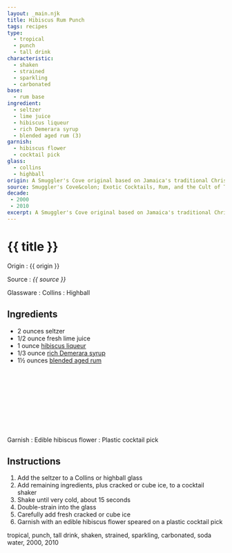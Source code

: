 ```yaml
---
layout: _main.njk
title: Hibiscus Rum Punch
tags: recipes
type:
  - tropical
  - punch
  - tall drink
characteristic:
  - shaken
  - strained
  - sparkling
  - carbonated
base:
  - rum base
ingredient:
  - seltzer
  - lime juice
  - hibiscus liqueur
  - rich Demerara syrup
  - blended aged rum (3)
garnish:
  - hibiscus flower
  - cocktail pick
glass:
  - collins
  - highball
origin: A Smuggler's Cove original based on Jamaica's traditional Christmas sorrel (hibiscus) punch.
source: Smuggler's Cove&colon; Exotic Cocktails, Rum, and the Cult of Tiki
decade:
 - 2000
 - 2010
excerpt: A Smuggler's Cove original based on Jamaica's traditional Christmas sorrel (hibiscus) punch.
---
```

<!-- markdownlint-disable MD025 -->
# {{ title }}
<!-- markdownlint-enable MD025 -->

Origin
  : {{ origin }}

Source
  : <cite><span data-pagefind-filter="Source">{{ source }}</span></cite>

Glassware
  : <span data-pagefind-filter="Glassware">Collins</span>
  : <span data-pagefind-filter="Glassware">Highball</span>

## Ingredients

* 2 ounces seltzer
* 1/2 ounce fresh lime juice
* 1 ounce [hibiscus liqueur](/mixes/hibiscus-liqueur/)
* 1/3 ounce [rich Demerara syrup](/mixes/2-1-simple-syrup)
* 1&frac12; ounces [blended aged rum](/rums/05-rum-blended-aged/)<icon-l space="1em" class="bigger" label="(3)"><span class="with-icon"><svg class="icon"><use href="/assets/images/icons/circle-3.svg#circle-3"></use></svg></span></icon-l>

Garnish
  : <span data-pagefind-filter="Garnish">Edible hibiscus flower</span>
  : <span data-pagefind-filter="Garnish">Plastic cocktail pick</span>

## Instructions

1. Add the seltzer to a Collins or highball glass
2. Add remaining ingredients, plus cracked or cube ice, to a cocktail shaker
3. Shake until very cold, about 15 seconds
4. Double-strain into the glass
5. Carefully add fresh cracked or cube ice
6. Garnish with an edible hibiscus flower speared on a plastic cocktail pick

<div
  class="sr-only"
  data-cat[0]="Drink"
  data-type[0]="Tropical"
  data-type[1]="Punch"
  data-type[2]="Tall drink"
  data-char[0]="Shaken"
  data-char[1]="Strained"
  data-char[2]="Sparkling"
  data-char[3]="Carbonated"
  data-base[0]="Rum/Cane spirits"
  data-ingredient[0]="Seltzer"
  data-ingredient[1]="Lime juice"
  data-ingredient[2]="Soda water"
  data-ingredient[3]="Hibiscus liqueur"
  data-ingredient[4]="Rich Demerara syrup"
  data-ingredient[5]="Blended aged rum [3]"
  data-pantry[0]="Edible hibiscus flower"
  data-juice[0]="Lime juice"
  data-syrup[0]="Rich Demerara syrup"
  data-liquor[0]="Blended aged rum [3]"
  data-liquor[1]="Hibiscus liqueur"
  data-soda[0]="Seltzer"
  data-soda[1]="Soda water"
  data-origin[0]="Smuggler’s Cove"
  data-origin[1]="Traditional"
  data-garnish[0]="Cocktail pick"
  data-decade[0]="2000"
  data-decade[1]="2010"
  data-pagefind-filter="
    Category[data-cat[0]],
    Type[data-type[0]],
    Type[data-type[1]],
    Type[data-type[2]],
    Characteristic[data-char[0]],
    Characteristic[data-char[1]],
    Characteristic[data-char[2]],
    Characteristic[data-char[3]],
    Base[data-base[0]],
    Ingredient[data-ingredient[0]],
    Ingredient[data-ingredient[1]],
    Ingredient[data-ingredient[2]],
    Ingredient[data-ingredient[3]],
    Ingredient[data-ingredient[4]],
    Ingredient[data-ingredient[5]],
    Pantry[data-pantry[0]],
    Juice[data-juice[0]],
    Syrup[data-syrup[0]],
    Liquor[data-liquor[0]],
    Liquor[data-liquor[1]],
    Soda & seltzer[data-soda[0]],
    Soda & seltzer[data-soda[1]],
    Origin[data-origin[0]],
    Origin[data-origin[1]],
    Garnish[data-garnish[0]],
    Decade[data-decade[0]],
    Decade[data-decade[1]]
  "
>
</div>

<div class="keywords" aria-hidden>tropical, punch, tall drink, shaken, strained, sparkling, carbonated, soda water, 2000, 2010</div>
